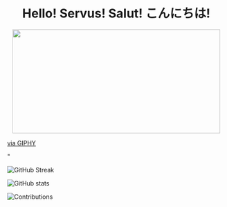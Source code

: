 <h1 align="center"> Hello! Servus! Salut! こんにちは!</h1>

<p align="center"><img src="https://giphy.com/embed/3kRa3yvntxlFm" width="480" height="240" frameBorder="0" class="giphy-embed" allowFullScreen></iframe><p><a href="https://giphy.com/gifs/kawaii-kitty-cat-paws-3kRa3yvntxlFm">via GIPHY</a></p>"

![GitHub Streak](https://streak-stats.demolab.com/?user=mrsstrl)    

![GitHub stats](https://github-readme-stats.vercel.app/api?username=mrsstrl&show_icons=true&theme=ambient_gradient)

![Contributions](https://ssr-contributions-svg.vercel.app/_/mrsstrl?chart=3dbar&gap=0.6&scale=2&gradient=true&flatten=1&animation=wave&animation_duration=3&animation_delay=0.03&animation_amplitude=24&animation_frequency=0.1&animation_wave_center=19_3&format=svg&weeks=40)
